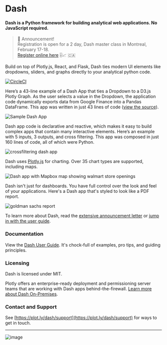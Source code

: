 # Dash

#### Dash is a Python framework for building analytical web applications. No JavaScript required.

> 📢  Announcement!  
> Registration is open for a 2 day, Dash master class in Montreal, February 17-18.  
> [Register online here](https://plotcon.plot.ly/workshops) 🎚📈  🇨🇦

Build on top of Plotly.js, React, and Flask, Dash ties modern UI elements like dropdowns, sliders, and graphs directly to your analytical python code.

[![CircleCI](https://circleci.com/gh/plotly/dash.svg?style=svg)](https://circleci.com/gh/plotly/dash)

Here’s a 43-line example of a Dash App that ties a Dropdown to a D3.js Plotly Graph.
As the user selects a value in the Dropdown, the application code dynamically
exports data from Google Finance into a Pandas DataFrame. This app was written in just 43 lines of code ([view the source](https://gist.github.com/chriddyp/3d2454905d8f01886d651f207e2419f0)).

![Sample Dash App](https://user-images.githubusercontent.com/1280389/30086128-9bb4a28e-9267-11e7-8fe4-bbac7d53f2b0.gif)

Dash app code is declarative and reactive, which makes it easy to build complex apps that contain many interactive elements. Here’s an example with 5 inputs, 3 outputs, and cross filtering. This app was composed in just 160 lines of code, all of which were Python.

![crossfiltering dash app](https://user-images.githubusercontent.com/1280389/30086123-97c58bde-9267-11e7-98a0-7f626de5199a.gif)

Dash uses [Plotly.js](https://github.com/plotly/plotly.js) for charting. Over 35 chart types are supported, including maps.

 ![Dash app with Mapbox map showing walmart store openings](https://user-images.githubusercontent.com/1280389/30086299-768509d0-9268-11e7-8e6b-626ac9ca512c.gif)
 
Dash isn't just for dashboards. You have full control over the look and feel of your applications. Here's a Dash app that's styled to look like a PDF report.

![goldman sachs report](https://user-images.githubusercontent.com/1280389/30086373-d076a372-9268-11e7-99df-d84fa69f3e20.gif)

To learn more about Dash, read the [extensive announcement letter](https://medium.com/@plotlygraphs/introducing-dash-5ecf7191b503) or [jump in with the user guide](https://plot.ly/dash).

### Documentation

View the [Dash User Guide](https://plot.ly/dash). It's chock-full of examples, pro tips, and guiding principles.

### Licensing

Dash is licensed under MIT.

Plotly offers an enterprise-ready deployment and permissioning server teams that are working with Dash apps behind-the-firewall. [Learn more about Dash On-Premises](https://plot.ly/products/on-premise).

### Contact and Support

See [https://plot.ly/dash/support](https://plot.ly/dash/support) for ways to get in touch.

***

![image](https://user-images.githubusercontent.com/1280389/30084008-9fbc68fc-925e-11e7-891c-18a9b8f6ac6b.png)
